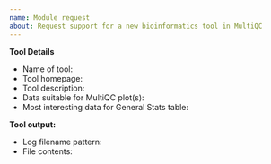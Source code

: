 ```yaml
---
name: Module request
about: Request support for a new bioinformatics tool in MultiQC
---
```


**Tool Details**
* Name of tool: <!-- [eg. My Tool] -->
* Tool homepage: <!-- [eg. http://www.github/me/mytool] -->
* Tool description: <!-- [eg. My Tool is a really excellent tool that does what no other tool can do] -->
* Data suitable for MultiQC plot(s): <!-- [eg. amazing Histogram] -->
* Most interesting data for General Stats table: <!-- [eg. Interesting Metric number 14] -->

**Tool output:**
<!--
Please drag and drop a file to upload to the issue. Make a zip file if the file extension is not allowed.

** Please don't just paste contents! **
GitHub can alter whitespace and formatting. Instead, please attach a file by dragging and dropping onto the issue.

If the file is many MBs then it's ok to truncate it, though please leave a few lines of data in so that it's clear what the format is.

Specify the filename pattern only if standardised by the tool and NOT specified by user (eg. consistent for all runs of tool by whoever)
-->
* Log filename pattern: <!-- [eg. `*_mytool.txt`] -->
* File contents: <!-- drag and drop here -->
